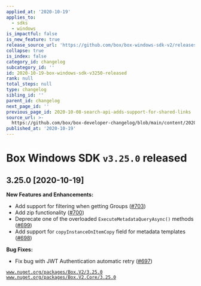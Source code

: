 ```yaml
---
applied_at: '2020-10-19'
applies_to:
  - sdks
  - windows
is_impactful: false
is_new_feature: true
release_source_url: 'https://github.com/box/box-windows-sdk-v2/releases/tag/v3.25.0'
collapse: true
is_index: false
category_id: changelog
subcategory_id: ''
id: 2020-10-19-box-windows-sdk-v3250-released
rank: null
total_steps: null
type: changelog
sibling_id: ''
parent_id: changelog
next_page_id: ''
previous_page_id: 2020-10-08-search-api-adds-support-for-shared-links
source_url: >-
  https://github.com/box/box-developer-changelog/blob/main/content/2020/10-19-box-windows-sdk-v3250-released.md
published_at: '2020-10-19'
---
```

# Box Windows SDK `v3.25.0` released

## 3.25.0 [2020-10-19]

**New Features and Enhancements:**

- Add support for filtering when getting Groups ([#703][1])
- Add zip functionality ([#700][2])
- Deprecate one of the overloaded `ExecuteMetadataQueryAsync()` methods ([#699][3])
- Add support for `copyInstanceOnItemCopy` field for metadata templates  ([#698][4])

**Bug Fixes:**

- Fix bug with JWT Authentication automatic retry ([#697][5])

[`www.nuget.org/packages/Box.V2/3.25.0`][6]
[`www.nuget.org/packages/Box.V2.Core/3.25.0`][7]

[1]: https://github.com/box/box-windows-sdk-v2/issues/703

[2]: https://github.com/box/box-windows-sdk-v2/issues/700

[3]: https://github.com/box/box-windows-sdk-v2/issues/699

[4]: https://github.com/box/box-windows-sdk-v2/issues/698

[5]: https://github.com/box/box-windows-sdk-v2/issues/697

[6]: https://www.nuget.org/packages/Box.V2/3.25.0

[7]: https://www.nuget.org/packages/Box.V2.Core/3.25.0